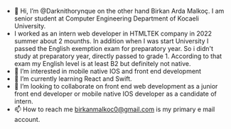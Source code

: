 - 👋 Hi, I’m @Darknithorynque on the other hand Birkan Arda Malkoç. I am senior student at Computer Engineering Department of Kocaeli University.
- I worked as an intern web developer in HTMLTEK company in 2022 summer about 2 mounths. In addition when I was start University I passed the English exemption exam for preparatory year. So i didn't study at preparatory year, directly passed to grade 1. According to that exam my English level is at least B2 but definitely not native.
- 👀 I’m interested in mobile native IOS and front end development
- 🌱 I’m currently learning React and Swift.
- 💞️ I’m looking to collaborate on front end web development as a junior front end developer or mobile native IOS developer as a candidate of intern.
- 📫 How to reach me birkanmalkoc0@gmail.com is my primary e mail account.


